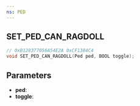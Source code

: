 ```yaml
---
ns: PED
---
```

## SET_PED_CAN_RAGDOLL

```c
// 0xB128377056A54E2A 0xCF1384C4
void SET_PED_CAN_RAGDOLL(Ped ped, BOOL toggle);
```


## Parameters
* **ped**: 
* **toggle**: 

